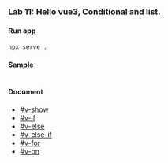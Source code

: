 ### **Lab 11:** Hello vue3, Conditional and list.

#### Run app

```shell
npx serve .
```

#### Sample

```html
```

#### Document
- [#v-show][v-show]
- [#v-if][v-if]
- [#v-else][v-else]
- [#v-else-if][v-else-if]
- [#v-for][v-for]
- [#v-on][v-on]

[v-show]: https://v3.vuejs.org/api/directives.html#v-show
[v-if]: https://v3.vuejs.org/api/directives.html#v-if
[v-else]: https://v3.vuejs.org/api/directives.html#v-else
[v-else-if]: https://v3.vuejs.org/api/directives.html#v-else-if
[v-for]: https://v3.vuejs.org/api/directives.html#v-for
[v-on]: https://v3.vuejs.org/api/directives.html#v-on
